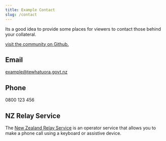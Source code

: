 ```yaml
---
title: Example Contact
slug: /contact
---
```


Its a good idea to provide some places for viewers to contact those behind your collateral.

[visit the community on Github.](https://github.com/tewhatuora/standards-template)

## Email
example@tewhatuora.govt.nz

## Phone
0800 123 456

## NZ Relay Service
The [New Zealand Relay Service](https://www.nzrelay.co.nz/index) is an operator service that allows you to make a phone call using a keyboard or assistive device.
